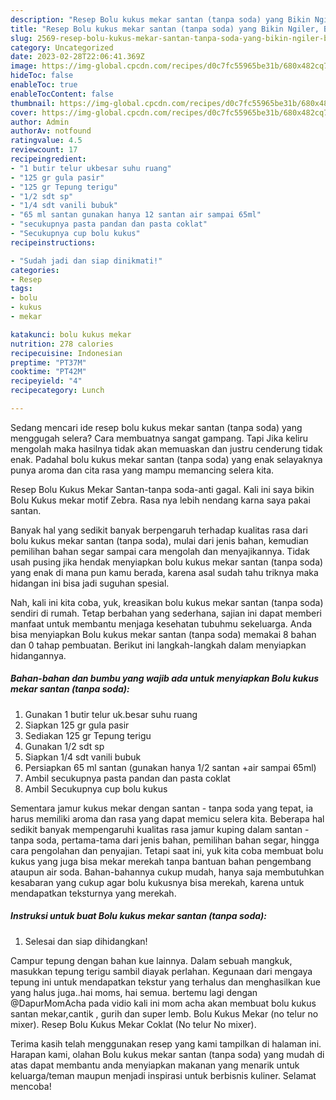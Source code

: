 ```yaml
---
description: "Resep Bolu kukus mekar santan (tanpa soda) yang Bikin Ngiler, Buat Buka Puasa Lezat"
title: "Resep Bolu kukus mekar santan (tanpa soda) yang Bikin Ngiler, Buat Buka Puasa Lezat"
slug: 2569-resep-bolu-kukus-mekar-santan-tanpa-soda-yang-bikin-ngiler-buat-buka-puasa-lezat
category: Uncategorized
date: 2023-02-28T22:06:41.369Z
image: https://img-global.cpcdn.com/recipes/d0c7fc55965be31b/680x482cq70/bolu-kukus-mekar-santan-tanpa-soda-foto-resep-utama.jpg
hideToc: false
enableToc: true
enableTocContent: false
thumbnail: https://img-global.cpcdn.com/recipes/d0c7fc55965be31b/680x482cq70/bolu-kukus-mekar-santan-tanpa-soda-foto-resep-utama.jpg
cover: https://img-global.cpcdn.com/recipes/d0c7fc55965be31b/680x482cq70/bolu-kukus-mekar-santan-tanpa-soda-foto-resep-utama.jpg
author: Admin
authorAv: notfound
ratingvalue: 4.5
reviewcount: 17
recipeingredient:
- "1 butir telur ukbesar suhu ruang"
- "125 gr gula pasir"
- "125 gr Tepung terigu"
- "1/2 sdt sp"
- "1/4 sdt vanili bubuk"
- "65 ml santan gunakan hanya 12 santan air sampai 65ml"
- "secukupnya pasta pandan dan pasta coklat"
- "Secukupnya cup bolu kukus"
recipeinstructions:

- "Sudah jadi dan siap dinikmati!"
categories:
- Resep
tags:
- bolu
- kukus
- mekar

katakunci: bolu kukus mekar 
nutrition: 278 calories
recipecuisine: Indonesian
preptime: "PT37M"
cooktime: "PT42M"
recipeyield: "4"
recipecategory: Lunch

---
```



Sedang mencari ide resep bolu kukus mekar santan (tanpa soda) yang menggugah selera? Cara membuatnya sangat gampang. Tapi Jika keliru mengolah maka hasilnya tidak akan memuaskan dan justru cenderung tidak enak. Padahal bolu kukus mekar santan (tanpa soda) yang enak selayaknya punya aroma dan cita rasa yang mampu memancing selera kita.


Resep Bolu Kukus Mekar Santan-tanpa soda-anti gagal. Kali ini saya bikin Bolu Kukus mekar motif Zebra. Rasa nya lebih nendang karna saya pakai santan.

Banyak hal yang sedikit banyak berpengaruh terhadap kualitas rasa dari bolu kukus mekar santan (tanpa soda), mulai dari jenis bahan, kemudian pemilihan bahan segar sampai cara mengolah dan menyajikannya. Tidak usah pusing jika hendak menyiapkan bolu kukus mekar santan (tanpa soda) yang enak di mana pun kamu berada, karena asal sudah tahu triknya maka hidangan ini bisa jadi suguhan spesial.


Nah, kali ini kita coba, yuk, kreasikan bolu kukus mekar santan (tanpa soda) sendiri di rumah. Tetap berbahan yang sederhana, sajian ini dapat memberi manfaat untuk membantu menjaga kesehatan tubuhmu sekeluarga. Anda bisa menyiapkan Bolu kukus mekar santan (tanpa soda) memakai 8 bahan dan 0 tahap pembuatan. Berikut ini langkah-langkah dalam menyiapkan hidangannya.

<!--inarticleads1-->

##### Bahan-bahan dan bumbu yang wajib ada untuk menyiapkan Bolu kukus mekar santan (tanpa soda):

1. Gunakan 1 butir telur uk.besar suhu ruang
1. Siapkan 125 gr gula pasir
1. Sediakan 125 gr Tepung terigu
1. Gunakan 1/2 sdt sp
1. Siapkan 1/4 sdt vanili bubuk
1. Persiapkan 65 ml santan (gunakan hanya 1/2 santan +air sampai 65ml)
1. Ambil secukupnya pasta pandan dan pasta coklat
1. Ambil Secukupnya cup bolu kukus


Sementara jamur kukus mekar dengan santan - tanpa soda yang tepat, ia harus memiliki aroma dan rasa yang dapat memicu selera kita. Beberapa hal sedikit banyak mempengaruhi kualitas rasa jamur kuping dalam santan - tanpa soda, pertama-tama dari jenis bahan, pemilihan bahan segar, hingga cara pengolahan dan penyajian. Tetapi saat ini, yuk kita coba membuat bolu kukus yang juga bisa mekar merekah tanpa bantuan bahan pengembang ataupun air soda. Bahan-bahannya cukup mudah, hanya saja membutuhkan kesabaran yang cukup agar bolu kukusnya bisa merekah, karena untuk mendapatkan teksturnya yang merekah. 

<!--inarticleads2-->

##### Instruksi untuk buat Bolu kukus mekar santan (tanpa soda):


1. Selesai dan siap dihidangkan!

Campur tepung dengan bahan kue lainnya. Dalam sebuah mangkuk, masukkan tepung terigu sambil diayak perlahan. Kegunaan dari mengaya tepung ini untuk mendapatkan tekstur yang terhalus dan menghasilkan kue yang halus juga..hai moms, hai semua. bertemu lagi dengan @DapurMomAcha pada vidio kali ini mom acha akan membuat bolu kukus santan mekar,cantik , gurih dan super lemb. Bolu Kukus Mekar (no telur no mixer). Resep Bolu Kukus Mekar Coklat (No telur No mixer). 

Terima kasih telah menggunakan resep yang kami tampilkan di halaman ini. Harapan kami, olahan Bolu kukus mekar santan (tanpa soda) yang mudah di atas dapat membantu anda menyiapkan makanan yang menarik untuk keluarga/teman maupun menjadi inspirasi untuk berbisnis kuliner. Selamat mencoba!
